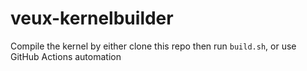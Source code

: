 # veux-kernelbuilder
Compile the kernel by either clone this repo then run ```build.sh```, or use GitHub Actions automation
